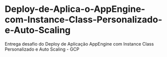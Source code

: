 # Deploy-de-Aplica-o-AppEngine-com-Instance-Class-Personalizado-e-Auto-Scaling
Entrega desafio do Deploy de Aplicação AppEngine com Instance Class Personalizado e Auto Scaling - GCP

